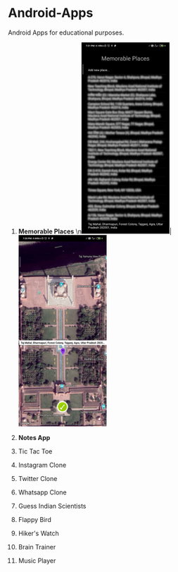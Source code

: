 # Android-Apps
Android Apps for educational purposes.

1. **Memorable Places**
\n<img src="Screenshots/Memorable_Places_1.jpg" width="200">|<img src="Screenshots/Memorable_Places_2.jpg" width="200">

2. **Notes App**
3. Tic Tac Toe
4. Instagram Clone
5. Twitter Clone
6. Whatsapp Clone
7. Guess Indian Scientists
8. Flappy Bird
9. Hiker's Watch
10. Brain Trainer
11. Music Player
